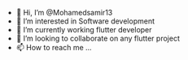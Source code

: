 - 👋 Hi, I’m @Mohamedsamir13
- 👀 I’m interested in Software development  
- 🌱 I’m currently working flutter developer
- 💞️ I’m looking to collaborate on any flutter project
- 📫 How to reach me ...

<!---
Mohamedsamir13/Mohamedsamir13 is a ✨ special ✨ repository because its `README.md` (this file) appears on your GitHub profile.
You can click the Preview link to take a look at your changes.
--->
